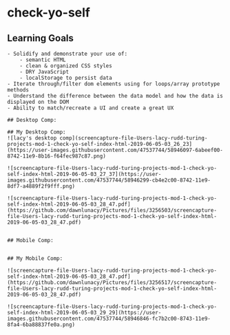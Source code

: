 # check-yo-self

## Learning Goals

    - Solidify and demonstrate your use of:
        - semantic HTML
        - clean & organized CSS styles
        - DRY JavaScript
        - localStorage to persist data
    - Iterate through/filter dom elements using for loops/array prototype methods
    - Understand the difference between the data model and how the data is displayed on the DOM
    - Ability to match/recreate a UI and create a great UX
    
    ## Desktop Comp:
    
    ## My Desktop Comp:
    ![lacy's desktop comp](screencapture-file-Users-lacy-rudd-turing-projects-mod-1-check-yo-self-index-html-2019-06-05-03_26_23](https://user-images.githubusercontent.com/47537744/58946097-6abeef00-8742-11e9-8b16-f64fec987c87.png)
    
    ![screencapture-file-Users-lacy-rudd-turing-projects-mod-1-check-yo-self-index-html-2019-06-05-03_27_37](https://user-images.githubusercontent.com/47537744/58946299-cb4e2c00-8742-11e9-8df7-a4889f2f9fff.png)
    
    ![screencapture-file-Users-lacy-rudd-turing-projects-mod-1-check-yo-self-index-html-2019-06-05-03_28_47.pdf](https://github.com/dawnlunacy/Pictures/files/3256503/screencapture-file-Users-lacy-rudd-turing-projects-mod-1-check-yo-self-index-html-2019-06-05-03_28_47.pdf)

    
    ## Mobile Comp:
    
    
    ## My Mobile Comp:
    
    ![screencapture-file-Users-lacy-rudd-turing-projects-mod-1-check-yo-self-index-html-2019-06-05-03_28_47.pdf](https://github.com/dawnlunacy/Pictures/files/3256517/screencapture-file-Users-lacy-rudd-turing-projects-mod-1-check-yo-self-index-html-2019-06-05-03_28_47.pdf)
    
    ![screencapture-file-Users-lacy-rudd-turing-projects-mod-1-check-yo-self-index-html-2019-06-05-03_29_29](https://user-images.githubusercontent.com/47537744/58946846-fc7b2c00-8743-11e9-8fa4-6ba88837fe0a.png)
    
